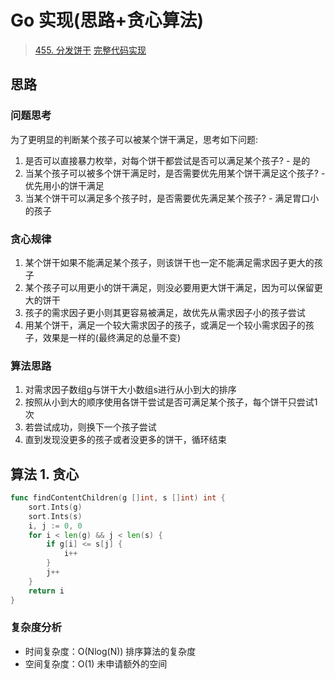 # Go 实现(思路+贪心算法)

> [455. 分发饼干](https://leetcode-cn.com/problems/assign-cookies/)
> [完整代码实现](https://github.com/bingohuang/go-codes/blob/master/leetcode/editor/cn/p455_AssignCookies_test.go)

## 思路

### 问题思考
为了更明显的判断某个孩子可以被某个饼干满足，思考如下问题:
1. 是否可以直接暴力枚举，对每个饼干都尝试是否可以满足某个孩子? 			- 是的
2. 当某个孩子可以被多个饼干满足时，是否需要优先用某个饼干满足这个孩子?	  - 优先用小的饼干满足
3. 当某个饼干可以满足多个孩子时，是否需要优先满足某个孩子?				- 满足胃口小的孩子

### 贪心规律
1. 某个饼干如果不能满足某个孩子，则该饼干也一定不能满足需求因子更大的孩子
2. 某个孩子可以用更小的饼干满足，则没必要用更大饼干满足，因为可以保留更大的饼干
3. 孩子的需求因子更小则其更容易被满足，故优先从需求因子小的孩子尝试
4. 用某个饼干，满足一个较大需求因子的孩子，或满足一个较小需求因子的孩子，效果是一样的(最终满足的总量不变)

### 算法思路
1. 对需求因子数组g与饼干大小数组s进行从小到大的排序
2. 按照从小到大的顺序使用各饼干尝试是否可满足某个孩子，每个饼干只尝试1次
3. 若尝试成功，则换下一个孩子尝试
4. 直到发现没更多的孩子或者没更多的饼干，循环结束

## 算法 1. 贪心
```go
func findContentChildren(g []int, s []int) int {
	sort.Ints(g)
	sort.Ints(s)
	i, j := 0, 0
	for i < len(g) && j < len(s) {
		if g[i] <= s[j] {
			i++
		}
		j++
	}
	return i
}

```
### 复杂度分析
- 时间复杂度：O(Nlog(N)) 排序算法的复杂度
- 空间复杂度：O(1) 未申请额外的空间